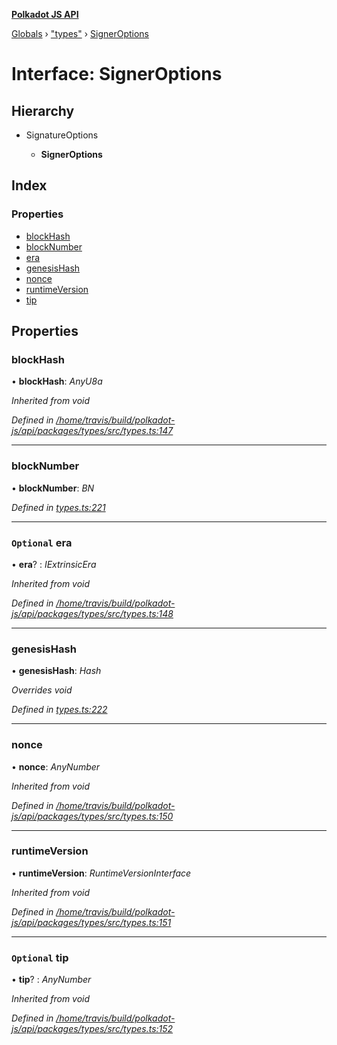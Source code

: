 **[Polkadot JS API](../README.md)**

[Globals](../globals.md) › [&quot;types&quot;](../modules/_types_.md) › [SignerOptions](_types_.signeroptions.md)

# Interface: SignerOptions

## Hierarchy

* SignatureOptions

  * **SignerOptions**

## Index

### Properties

* [blockHash](_types_.signeroptions.md#blockhash)
* [blockNumber](_types_.signeroptions.md#blocknumber)
* [era](_types_.signeroptions.md#optional-era)
* [genesisHash](_types_.signeroptions.md#genesishash)
* [nonce](_types_.signeroptions.md#nonce)
* [runtimeVersion](_types_.signeroptions.md#runtimeversion)
* [tip](_types_.signeroptions.md#optional-tip)

## Properties

###  blockHash

• **blockHash**: *AnyU8a*

*Inherited from void*

*Defined in [/home/travis/build/polkadot-js/api/packages/types/src/types.ts:147](https://github.com/polkadot-js/api/blob/1584100/packages/types/src/types.ts#L147)*

___

###  blockNumber

• **blockNumber**: *BN*

*Defined in [types.ts:221](https://github.com/polkadot-js/api/blob/1584100/packages/api/src/types.ts#L221)*

___

### `Optional` era

• **era**? : *IExtrinsicEra*

*Inherited from void*

*Defined in [/home/travis/build/polkadot-js/api/packages/types/src/types.ts:148](https://github.com/polkadot-js/api/blob/1584100/packages/types/src/types.ts#L148)*

___

###  genesisHash

• **genesisHash**: *Hash*

*Overrides void*

*Defined in [types.ts:222](https://github.com/polkadot-js/api/blob/1584100/packages/api/src/types.ts#L222)*

___

###  nonce

• **nonce**: *AnyNumber*

*Inherited from void*

*Defined in [/home/travis/build/polkadot-js/api/packages/types/src/types.ts:150](https://github.com/polkadot-js/api/blob/1584100/packages/types/src/types.ts#L150)*

___

###  runtimeVersion

• **runtimeVersion**: *RuntimeVersionInterface*

*Inherited from void*

*Defined in [/home/travis/build/polkadot-js/api/packages/types/src/types.ts:151](https://github.com/polkadot-js/api/blob/1584100/packages/types/src/types.ts#L151)*

___

### `Optional` tip

• **tip**? : *AnyNumber*

*Inherited from void*

*Defined in [/home/travis/build/polkadot-js/api/packages/types/src/types.ts:152](https://github.com/polkadot-js/api/blob/1584100/packages/types/src/types.ts#L152)*